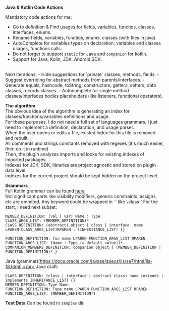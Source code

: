 **Java & Kotlin Code Actions**

Mandatory code actions for me:
 - Go to definition & Find usages for fields, variables, functios, classes, interfaces, enums.
 - Rename fields, variables, functios, enums, classes (with files in java).
 - AutoComplete for variables types on declaration, variables and classes usages, functions calls.
 - Do not forget to support `static` for Java and `companion` for kotlin.
 - Support for Java, Kolin, JDK, Android SDK.
</br>
Next iterations:
 - Hide suggestions for `private` classes, methods, fields.
 - Suggest overriding for abstract methods from parents/interfaces.
 - Generate equals, hashcode, toString, constructors, getters, setters, data classes, records classes. 
 - Autocomplete for single method classes/interfaces bodies placeholders (like listeners, functional operators).
</br>

**The algorithm**</br>
The obvious idea of the algorithm is generating an index for classes/functions/variables definitions and usage.</br>
For these purposes, I do not need a full set of languages grammars, I just need to implement a definition, declaration, and usage parser.</br>
When the user opens or edits a file, existed index for this file is removed and rebuilt.</br>
All comments and strings constants removed with regexes (it's much easier, then do it in runtime)</br>
Then, the plugin analyzes imports and looks for existing indexes of imported packages.</br>
Indexes for JDK, SDK, libraries are project agnostic and stored on plugin data level.</br>
Indexes for the current project should be kept hidden on the project level.</br>

**Grammars**</br>
Full Kotlin grammar can be found [here](https://kotlinlang.org/docs/reference/grammar.html)</br>
Not significant parts like visibility modifiers, generic constraints, assigns, etc are ommited.
Any keyword could be wrapped in \`\` like `\`class\``
For the start, I need next subset:

```
MEMBER_DEFINITION: (val | var) Name : Type
CLASS_ARGS_LIST: (MEMBER_DEFINITION)*
CLASS DEFINITION: (abstract) object | class | interface  name LPAREN(CLASS_ARGS_LIST)RPAREN : (INHERITANCE_LIST) {} 

FUNCTION_DEFINITION: fun name LPAREN FUNCTION_ARGS_LIST RPAREN 
FUNCTION_ARGS_LIST: (Name : Type (= default_value))*
COMPANION_MEMBERS_DEFINITION: companion object { (MEMBER_DEFINITION | FUNCTION_DEFINITION)* }
```

Java (grammar)[https://docs.oracle.com/javase/specs/jls/se7/html/jls-18.html].</br>
Java draft:</br>
```
CLASS DEFINITION: (class | interface | abstract class) name (extends | implements INHERITANCE_LIST) {} 
MEMBER_DEFINITION: Type Name
FUNCTION_DEFINITION: Type name LPAREN FUNCTION_ARGS_LIST RPAREN 
FUNCTION_ARGS_LIST: (MEMBER_DEFINITION*)
```
**Test Data**
Can be found in `samples` dir.